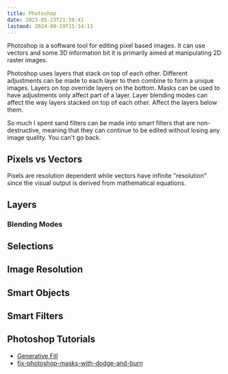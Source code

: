 ```yaml
---
title: Photoshop
date: 2023-05-23T21:59:41
lastmod: 2024-09-19T15:14:13
---
```


Photoshop is a software tool for editing pixel based images. It can use vectors and some 3D information bit it is primarily aimed at manipulating 2D raster images.

Photoshop uses layers that stack on top of each other. Different adjustments can be made to each layer to then combine to form a unique images. Layers on top override layers on the bottom. Masks can be used to have adjustments only affect part of a layer. Layer blending modes can affect the way layers stacked on top of each other. Affect the layers below them.

So much I spent sand filters can be made into smart filters that are non-destructive, meaning that they can continue to be edited without losing any image quality. You can't go back.

## Pixels vs Vectors

Pixels are resolution dependent while vectors have infinite "resolution" since the visual output is derived from mathematical equations.

## Layers

### Blending Modes

## Selections

## Image Resolution

## Smart Objects

## Smart Filters

## Photoshop Tutorials

- [Generative Fill](./photoshop-generative-fill.md)
- [fix-photoshop-masks-with-dodge-and-burn](../software/fix-photoshop-masks-with-dodge-and-burn.md)

